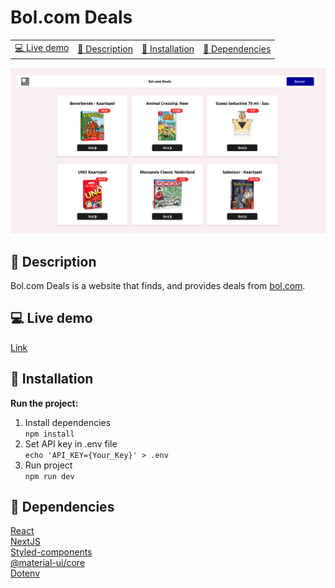 # Bol.com Deals

<table style="margin-left: auto; margin-right: auto;">
    <tr>
        <td align="center"><a href="#-live-demo">💻 Live demo<a></td>
        <td align="center"><a href="#-Description">📓 Description<a></td>
        <td align="center"><a href="#-Installation">🤖 Installation<a></td>
        <td align="center"><a href="#-Dependencies">🤝 Dependencies<a></td>
    </tr>
</table>

<div style="text-align:center"><img src="screenshot.png" alt="screenshot of the project" width="600"/></div>

## 📓 Description
Bol.com Deals is a website that finds, and provides deals from [bol.com](https://www.bol.com/). 


## 💻 Live demo
[Link](https://bol-com-git-master.sjagoori.vercel.app/)


## 🤖 Installation
**Run the project:**
1. Install dependencies  
`npm install`
2. Set API key in .env file   
`echo 'API_KEY={Your_Key}' > .env`
3. Run project   
`npm run dev`


## 🤝 Dependencies
[React](https://github.com/facebook/react)  
[NextJS](https://nextjs.org/)   
[Styled-components](https://styled-components.com/)   
[@material-ui/core](https://material-ui.com/)   
[Dotenv](https://github.com/motdotla/dotenv)   
